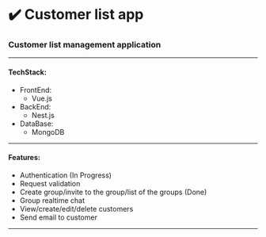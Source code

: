# :heavy_check_mark: Customer list app
### Customer list management application 
___
#### TechStack:
- FrontEnd:
  - Vue.js
- BackEnd:
  - Nest.js
- DataBase:
  - MongoDB

___
#### Features:
- Authentication (In Progress)
- Request validation  
- Create group/invite to the group/list of the groups (Done)
- Group realtime chat
- View/create/edit/delete customers
- Send email to customer
---
